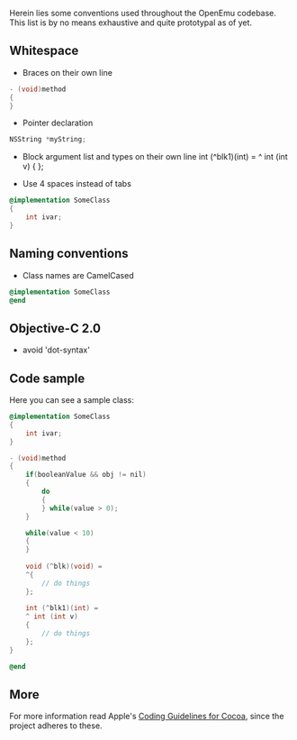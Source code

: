Herein lies some conventions used throughout the OpenEmu codebase.  
This list is by no means exhaustive and quite prototypal as of yet.

## Whitespace
* Braces on their own line
```objective-c
- (void)method
{
}
```

* Pointer declaration
```objective-c
NSString *myString;
```

* Block argument list and types on their own line
int (^blk1)(int) =
^ int (int v)
{
};

* Use 4 spaces instead of tabs
```objective-c
@implementation SomeClass
{
    int ivar;
}
```

## Naming conventions
* Class names are CamelCased
```objective-c
@implementation SomeClass
@end
```

## Objective-C 2.0

* avoid 'dot-syntax'


## Code sample

Here you can see a sample class:
```objective-c
@implementation SomeClass
{
    int ivar;
}

- (void)method
{
    if(booleanValue && obj != nil)
    {
        do
        {
        } while(value > 0);
    }

    while(value < 10)
    {
    }
    
    void (^blk)(void) =
    ^{
        // do things
    };
    
    int (^blk1)(int) =
    ^ int (int v)
    {
        // do things
    };
}

@end
```

## More

For more information read Apple's [Coding Guidelines for Cocoa](http://developer.apple.com/library/mac/#documentation/Cocoa/Conceptual/CodingGuidelines/CodingGuidelines.html), since the project adheres to these.